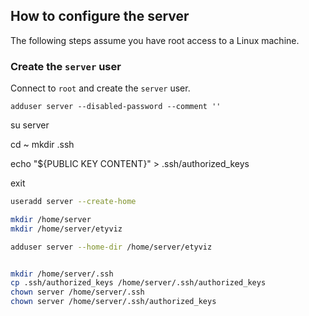## How to configure the server

The following steps assume you have root access to a Linux machine.

### Create the `server` user

Connect to `root` and create the `server` user.

`adduser server --disabled-password --comment ''`


su server

cd ~
mkdir .ssh

echo "${PUBLIC KEY CONTENT}" > .ssh/authorized_keys

exit


```sh
useradd server --create-home

mkdir /home/server
mkdir /home/server/etyviz

adduser server --home-dir /home/server/etyviz


mkdir /home/server/.ssh
cp .ssh/authorized_keys /home/server/.ssh/authorized_keys
chown server /home/server/.ssh
chown server /home/server/.ssh/authorized_keys


```